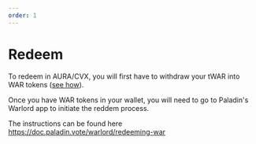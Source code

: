 ```yaml
---
order: 1
---
```


# Redeem

To redeem in AURA/CVX, you will first have to withdraw your tWAR into WAR tokens ([see how](withdraw.md)).

Once you have WAR tokens in your wallet, you will need to go to Paladin's Warlord app to initiate the reddem process.

The instructions can be found here <https://doc.paladin.vote/warlord/redeeming-war>